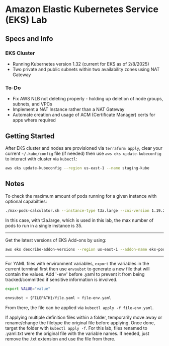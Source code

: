 # Amazon Elastic Kubernetes Service (EKS) Lab

## Specs and Info

### EKS Cluster

- Running Kubernetes version 1.32 (current for EKS as of 2/8/2025)
- Two private and public subnets within two availability zones using NAT Gateway

### To-Do

- Fix AWS NLB not deleting properly - holding up deletion of node groups, subnets, and VPCs
- Implement a NAT Instance rather than a NAT Gateway
- Automate creation and usage of ACM (Certificate Manager) certs for apps where required

## Getting Started

After EKS cluster and nodes are provisioned via `terraform apply`, clear your current `~/.kube/config` file (if needed) then use `aws eks update-kubeconfig` to interact with cluster via `kubectl`:

```bash
aws eks update-kubeconfig --region us-east-1 --name staging-kube
```

## Notes

To check the maximum amount of pods running for a given instance with optional capabilties:

```bash
./max-pods-calculator.sh --instance-type t3a.large --cni-version 1.19.2-eksbuild.1
```

In this case, with t3a.large, which is used in this lab, the max number of pods to run in a single instance is 35.

* * *

Get the latest versions of EKS Add-ons by using:

```bash
aws eks describe-addon-versions --region us-east-1 --addon-name eks-pod-identity-agent
```

* * *

For YAML files with environment variables, `export` the variables in the current terminal first then use `envsubst` to generate a new file that will contain the values. Add '-env' before .yaml to prevent it from being tracked/committed if sensitive information is involved.

```bash
export VALUE="value"

envsubst < {FILEPATH}/file.yaml > file-env.yaml
```

From there, the file can be applied via `kubectl apply -f file-env.yaml`.

If applying multiple definition files within a folder, temporarily move away or rename/change the filetype the original file before applying. Once done, target the folder with `kubectl apply -f`. For this lab, files renamed to .yaml.txt were the original file with the variable names. If needed, just remove the .txt extension and use the file from there.
